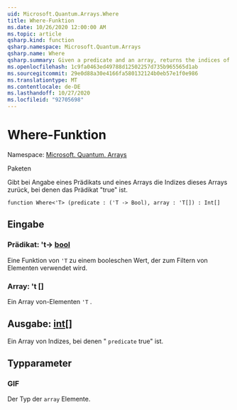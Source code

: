 ```yaml
---
uid: Microsoft.Quantum.Arrays.Where
title: Where-Funktion
ms.date: 10/26/2020 12:00:00 AM
ms.topic: article
qsharp.kind: function
qsharp.namespace: Microsoft.Quantum.Arrays
qsharp.name: Where
qsharp.summary: Given a predicate and an array, returns the indices of that array where the predicate is true.
ms.openlocfilehash: 1c9fa0463ed49788d12502257d735b965565d1ab
ms.sourcegitcommit: 29e0d88a30e4166fa580132124b0eb57e1f0e986
ms.translationtype: MT
ms.contentlocale: de-DE
ms.lasthandoff: 10/27/2020
ms.locfileid: "92705698"
---
```

# <a name="where-function"></a>Where-Funktion

Namespace: [Microsoft. Quantum. Arrays](xref:Microsoft.Quantum.Arrays)

Paketen [](https://nuget.org/packages/)


Gibt bei Angabe eines Prädikats und eines Arrays die Indizes dieses Arrays zurück, bei denen das Prädikat "true" ist.

```qsharp
function Where<'T> (predicate : ('T -> Bool), array : 'T[]) : Int[]
```


## <a name="input"></a>Eingabe

### <a name="predicate--t---bool"></a>Prädikat: 't-> [bool](xref:microsoft.quantum.lang-ref.bool)

Eine Funktion von `'T` zu einem booleschen Wert, der zum Filtern von Elementen verwendet wird.


### <a name="array--t"></a>Array: 't []

Ein Array von-Elementen `'T` .



## <a name="output--int"></a>Ausgabe: [int](xref:microsoft.quantum.lang-ref.int)[]

Ein Array von Indizes, bei denen " `predicate` true" ist.

## <a name="type-parameters"></a>Typparameter

### <a name="t"></a>GIF

Der Typ der `array` Elemente.